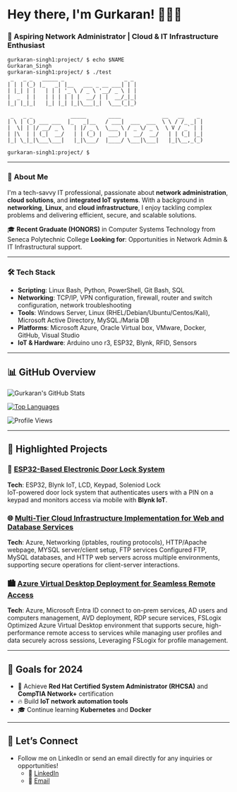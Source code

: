 # Hey there, I'm Gurkaran! 👨‍💻✨

### 🚀 Aspiring Network Administrator | Cloud & IT Infrastructure Enthusiast

```linux
gurkaran-singh1:project/ $ echo $NAME   
Gurkaran_Singh
gurkaran-singh1:project/ $ ./test    
 _   _ _   _____ _                   _ _ 
| | | (_) |_   _| |__   ___ _ __ ___| | |
| |_| | |   | | | '_ \ / _ \ '__/ _ \ | |
|  _  | |   | | | | | |  __/ | |  __/_|_|
|_| |_|_|   |_| |_| |_|\___|_|  \___(_|_)
                                         
 _   _ _            _____       ____             __   __    _ 
| \ | (_) ___ ___  |_   _|__   / ___|  ___  ___  \ \ / /_ _| |
|  \| | |/ __/ _ \   | |/ _ \  \___ \ / _ \/ _ \  \ V / _` | |
| |\  | | (_|  __/   | | (_) |  ___) |  __/  __/   | | (_| |_|
|_| \_|_|\___\___|   |_|\___/  |____/ \___|\___|   |_|\__,_(_)
                                                              
gurkaran-singh1:project/ $                   
```
---

### 💼 **About Me**

I'm a tech-savvy IT professional, passionate about **network administration**, **cloud solutions**, and **integrated IoT systems**. With a background in **networking**, **Linux**, and **cloud infrastructure**, I enjoy tackling complex problems and delivering efficient, secure, and scalable solutions.
 
🎓 **Recent Graduate (HONORS)** in Computer Systems Technology from Seneca Polytechnic College **Looking for**: Opportunities in Network Admin & IT Infrastructural support.

---

### 🛠 **Tech Stack**

- **Scripting**: Linux Bash, Python, PowerShell, Git Bash, SQL
- **Networking**: TCP/IP, VPN configuration, firewall, router and switch configuration, network troubleshooting
- **Tools**: Windows Server, Linux (RHEL/Debian/Ubuntu/Centos/Kali), Microsoft Active Directory, MySQL./Maria DB
- **Platforms**: Microsoft Azure, Oracle Virtual box, VMware, Docker, GitHub, Visual Studio
- **IoT & Hardware**: Arduino uno r3, ESP32, Blynk, RFID, Sensors

---

## 📊 **GitHub Overview**

![Gurkaran's GitHub Stats](https://github-readme-stats.vercel.app/api?username=gurkaran-singh1&show_icons=true&theme=tokyonight)
  
[![Top Languages](https://github-readme-stats.vercel.app/api/top-langs/?username=gurkaran-singh1&layout=compact&theme=radical)](https://github.com/gurkaran-singh1/github-readme-stats)

![Profile Views](https://komarev.com/ghpvc/?username=gurkaran-singh1&color=blueviolet&style=flat-square)

---

## 🚧 **Highlighted Projects**

### 🔑 [ESP32-Based Electronic Door Lock System](https://github.com/gurkaran-singh1/ESP32-Soleniod-keypad-door-lock-system)
**Tech**: ESP32, Blynk IoT, LCD, Keypad, Soleniod Lock  
IoT-powered door lock system that authenticates users with a PIN on a keypad and monitors access via mobile with **Blynk IoT**.

### 🌐 [Multi-Tier Cloud Infrastructure Implementation for Web and Database Services](https://github.com/gurkaran-singh1/Multi-Tier-Cloud-Infrastructure-Implementation-for-Web-and-Database-Services)
**Tech**: Azure, Networking (iptables, routing protocols), HTTP/Apache webpage, MYSQL server/client setup, FTP services
Configured FTP, MySQL databases, and HTTP web servers across multiple environments, supporting secure operations for client-server interactions.

### 🏙 [Azure Virtual Desktop Deployment for Seamless Remote Access](https://github.com/gurkaran-singh1/Azure-Virtual-Desktop-Deployment-for-Seamless-Remote-Access)
**Tech**: Azure, Microsoft Entra ID connect to on-prem services, AD users and computers management, AVD deployment, RDP secure services, FSLogix
Optimized Azure Virtual Desktop environment that supports secure, high-performance remote access to services while managing user     profiles and data securely across sessions, Leveraging FSLogix for profile management.

---

## 🎯 **Goals for 2024**
- 🚀 Achieve **Red Hat Certified System Administrator (RHCSA)** and **CompTIA Network+** certification
- 🔥 Build **IoT network automation tools**
- 🎓 Continue learning **Kubernetes** and **Docker**

---

## 🤝 **Let’s Connect**

- Follow me on LinkedIn or send an email directly for any inquiries or opportunities!
  - 💼 [LinkedIn](https://www.linkedin.com/in/gurkaran-singh-081898327)
  - 📧 [Email](mailto:sgurkaran2813@gmail.com)  


